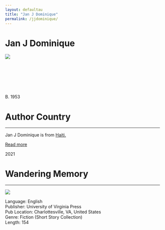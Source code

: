 ```yaml
---
layout: defaultau
title: "Jan J Dominique"
permalink: /jjdominique/
---
```

<!-- partial:index.partial.html -->
<div class="content">
    <h1>Jan J Dominique</h1>
    <div class="quote">
        <div><img src="http://ile-en-ile.org/wp-content/uploads/2004/02/dominique.jpg" class="logo"></div>
    </div>
    <div class="timeline">
        <div style="padding-bottom:100px;"></div>
        <div class="block">
            <div class="date right"><p class="right">B. 1953</p></div>
            <div class="dot"></div>
            <div class="left first">
            <div class="author_country">
                <h1>Author Country</h1><hr>
            <div class="aclocation">   <p> Jan J Dominique is from <a href="{{ site.baseurl }}/5"> Haiti.</a></p></div>
                <div class="acreadmore"><a href="https://fr.wikipedia.org/wiki/Jan_J._Dominique" target="_blank">Read more</a></div>
            </div>
            </div>
        </div>
       <div class="block">
            <div class="date left"><p class="left">2021</p></div>
            <div class="dot"></div>
            <div class="right hide">
                <h1>Wandering Memory</h1><hr>
                <p><img src="https://m.media-amazon.com/images/I/51to0o6tnwL._SY291_BO1,204,203,200_QL40_FMwebp_.jpg"></p>
                <p>
                Language:  English<br/>
                Publisher: University of Virginia Press<br/>
                Pub Location: Charlottesville, VA, United States <br/>
                Genre: Fiction (Short Story Collection)<br/>
                Length: 154 <br/>
                </p>
            </div>
        </div>
        <div style="padding-bottom:100px;"></div>
    </div>
    </div>
  <!-- partial -->
<script src='https://cdnjs.cloudflare.com/ajax/libs/jquery/3.1.1/jquery.min.js'></script><script  src="{{ site.baseurl }}/assets/js/authorscript.js"></script>